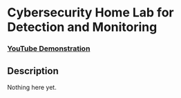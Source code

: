 <h1>Cybersecurity Home Lab for Detection and Monitoring</h1>

 ### [YouTube Demonstration](https://youtu.be/7eJexJVCqJo)

<h2>Description</h2>
Nothing here yet.
<br />

<!--
 ```diff
- text in red
+ text in green
! text in orange
# text in gray
@@ text in purple (and bold)@@
```
--!>
